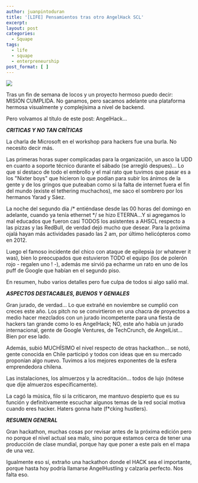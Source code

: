 ```yaml
---
author: juanpintoduran
title: '[LIFE] Pensamientos tras otro AngelHack SCL'
excerpt:
layout: post
categories:
  - Squape
tags:
  - life
  - squape
  - enterpreneurship
post_format: [ ]
---
```


[![][1]][1]

Tras un fin de semana de locos y un proyecto hermoso puedo decir: MISIÓN CUMPLIDA. No ganamos, pero sacamos adelante una plataforma hermosa visualmente y complejísima a nivel de backend.

Pero volvamos al título de este post: AngelHack... 

***CRITICAS Y NO TAN CRÍTICAS***

La charla de Microsoft en el workshop para hackers fue una burla. No necesito decir más.

Las primeras horas super complicadas para la organización, un asco la UDD en cuanto a soporte técnico durante el sábado (se arregló despues)... Lo que sí destaco de todo el embrollo y el mal rato que tuvimos que pasar es a los "Nixter boys" que hicieron lo que podían para subir los ánimos de la gente y de los gringos que puteaban como si la falta de internet fuera el fin del mundo (existe el tethering muchachos), me saco el sombrero por los hermanos Yarad y Sáez.

La noche del segundo día /* entiéndase desde las 00 horas del domingo en adelante, cuando ya tenía ethernet */ se hizo ETERNA...Y si agregamos lo mal educados que fueron casi TODOS los asistentes a AHSCL respecto a las pizzas y las RedBull, de verdad dejó mucho que desear. Para la próxima ojalá hayan más actividades pasado las 2 am, por último helicópteros como en 2012.

Luego el famoso incidente del chico con ataque de epilepsia (or whatever it was), bien lo preocupados que estuvieron TODO el equipo (los de polerón rojo - regalen uno ! -), además me sirvió pa echarme un rato en uno de los puff de Google que habían en el segundo piso.

En resumen, hubo varios detalles pero fue culpa de todos si algo salió mal.

***ASPECTOS DESTACABLES, BUENOS Y GENIALES***

Gran jurado, de verdad... Lo que extrañé en noviembre se cumplió con creces este año. Los pitch no se convirtieron en una chacra de proyectos a medio hacer mezclados con un jurado incompetente para una fiesta de hackers tan grande como lo es AngelHack; NO, este año había un jurado internacional, gente de Google Ventures, de TechCrunch, de AngelList... Bien por ese lado.

Además, subió MUCHÍSIMO el nivel respecto de otras hackathon... se notó, gente conocida en Chile participó y todos con ideas que en su mercado proponían algo nuevo. Tuvimos a los mejores exponentes de la esfera emprendedora chilena.

Las instalaciones, los almuerzos y la acreditación... todos de lujo (nótese que dije almuerzos específicamente).

La cagó la música, filo si la criticaron, me mantuvo despierto que es su función y definitivamente escuchar algunos temas de la red social motiva cuando eres hacker. Haters gonna hate (f*cking hustlers).

***RESUMEN GENERAL***

Gran hackathon, muchas cosas por revisar antes de la próxima edición pero no porque el nivel actual sea malo, sino porque estamos cerca de tener una producción de clase mundial, porque hay que poner a este país en el mapa de una vez.

Igualmente eso sí, extraño una hackathon donde el HACK sea el importante, porque hasta hoy podría llamarse AngelHustling y calzaría perfecto. Nos falta eso.

 [1]: http://cabargas.me/images/angelhack.png